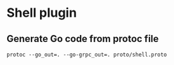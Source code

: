 # Shell plugin

## Generate Go code from protoc file

```
protoc --go_out=. --go-grpc_out=. proto/shell.proto
```
